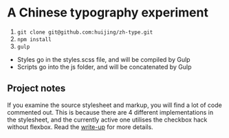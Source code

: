 # A Chinese typography experiment

1. `git clone git@github.com:huijing/zh-type.git`
2. `npm install`
3. `gulp`

- Styles go in the styles.scss file, and will be compiled by Gulp
- Scripts go into the js folder, and will be concatenated by Gulp

## Project notes

If you examine the source stylesheet and markup, you will find a lot of code commented out. This is because there are 4 different implementations in the stylesheet, and the currently active one utilises the checkbox hack without flexbox. Read the [write-up](https://www.chenhuijing.com/blog/vertical-typesetting-revisited/) for more details.
